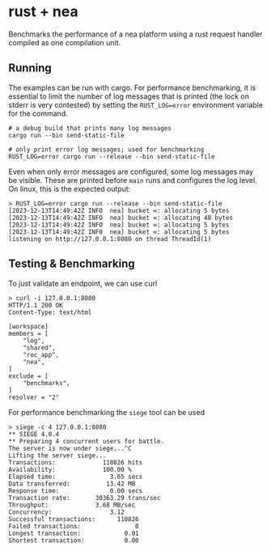 # rust + nea

Benchmarks the performance of a nea platform using a rust request handler compiled as one compilation unit.

## Running

The examples can be run with cargo. For performance benchmarking, it is essential to limit the number of log messages that is printed (the lock on stderr is very contested) by setting the `RUST_LOG=error` environment variable for the command.

```
# a debug build that prints many log messages 
cargo run --bin send-static-file

# only print error log messages; used for benchmarking
RUST_LOG=error cargo run --release --bin send-static-file
```

Even when only error messages are configured, some log messages may be visible. These are printed before `main` runs and configures the log level. On linux, this is the expected output:

```
> RUST_LOG=error cargo run --release --bin send-static-file
[2023-12-13T14:49:42Z INFO  nea] bucket ∞: allocating 5 bytes
[2023-12-13T14:49:42Z INFO  nea] bucket ∞: allocating 48 bytes
[2023-12-13T14:49:42Z INFO  nea] bucket ∞: allocating 5 bytes
[2023-12-13T14:49:42Z INFO  nea] bucket ∞: allocating 5 bytes
listening on http://127.0.0.1:8080 on thread ThreadId(1)
```

## Testing & Benchmarking

To just validate an endpoint, we can use curl 

```
> curl -i 127.0.0.1:8080
HTTP/1.1 200 OK
Content-Type: text/html

[workspace]
members = [ 
    "log",
    "shared",
    "roc_app",
    "nea",
]
exclude = [
    "benchmarks",
]
resolver = "2"
```

For performance benchmarking the `siege` tool can be used


```
> siege -c 4 127.0.0.1:8080
** SIEGE 4.0.4
** Preparing 4 concurrent users for battle.
The server is now under siege...^C
Lifting the server siege...
Transactions:		      110826 hits
Availability:		      100.00 %
Elapsed time:		        3.65 secs
Data transferred:	       13.42 MB
Response time:		        0.00 secs
Transaction rate:	    30363.29 trans/sec
Throughput:		        3.68 MB/sec
Concurrency:		        3.12
Successful transactions:      110826
Failed transactions:	           0
Longest transaction:	        0.01
Shortest transaction:	        0.00
```
